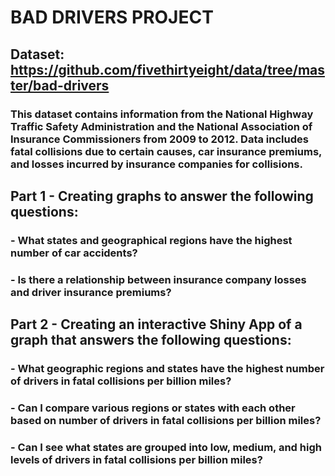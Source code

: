# BAD DRIVERS PROJECT

## Dataset: https://github.com/fivethirtyeight/data/tree/master/bad-drivers
### This dataset contains information from the National Highway Traffic Safety Administration and the National Association of Insurance Commissioners from 2009 to 2012. Data includes fatal collisions due to certain causes, car insurance premiums, and losses incurred by insurance companies for collisions.

## Part 1 - Creating graphs to answer the following questions:
### - What states and geographical regions have the highest number of car accidents?
### - Is there a relationship between insurance company losses and driver insurance premiums?

## Part 2 - Creating an interactive Shiny App of a graph that answers the following questions:
### - What geographic regions and states have the highest number of drivers in fatal collisions per billion miles?
### - Can I compare various regions or states with each other based on number of drivers in fatal collisions per billion miles?
### - Can I see what states are grouped into low, medium, and high levels of drivers in fatal collisions per billion miles?

